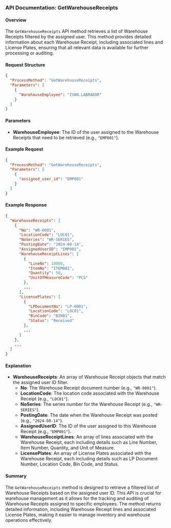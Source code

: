 ### API Documentation: GetWarehouseReceipts

#### Overview
The `GetWarehouseReceipts` API method retrieves a list of Warehouse Receipts filtered by the assigned user. This method provides detailed information about each Warehouse Receipt, including associated lines and License Plates, ensuring that all relevant data is available for further processing or auditing.

#### Request Structure
```json
{
  "ProcessMethod": "GetWarehouseReceipts",
  "Parameters": [
    {
      "WarehouseEmployee": "IVAN.LABRADOR"
    }
  ]
}
```

#### Parameters
- **WarehouseEmployee**: The ID of the user assigned to the Warehouse Receipts that need to be retrieved (e.g., `"EMP001"`).

#### Example Request
```json
{
  "ProcessMethod": "GetWarehouseReceipts",
  "Parameters": [
    {
      "assigned_user_id": "EMP001"
    }
  ]
}
```

#### Example Response
```json
{
  "WarehouseReceipts": [
    {
      "No": "WR-0001",
      "LocationCode": "LOC01",
      "NoSeries": "WR-SERIES",
      "PostingDate": "2024-08-14",
      "AssignedUserID": "EMP001",
      "WarehouseReceiptLines": [
        {
          "LineNo": 10000,
          "ItemNo": "ITEM001",
          "Quantity": 50,
          "UnitOfMeasureCode": "PCS"
        },
        ...
      ],
      "LicensePlates": [
        {
          "LPDocumentNo": "LP-0001",
          "LocationCode": "LOC01",
          "BinCode": "BIN01",
          "Status": "Received"
        },
        ...
      ]
    },
    ...
  ]
}
```

#### Explanation
- **WarehouseReceipts**: An array of Warehouse Receipt objects that match the assigned user ID filter.
  - **No**: The Warehouse Receipt document number (e.g., `"WR-0001"`).
  - **LocationCode**: The location code associated with the Warehouse Receipt (e.g., `"LOC01"`).
  - **NoSeries**: The series number for the Warehouse Receipt (e.g., `"WR-SERIES"`).
  - **PostingDate**: The date when the Warehouse Receipt was posted (e.g., `"2024-08-14"`).
  - **AssignedUserID**: The ID of the user assigned to this Warehouse Receipt (e.g., `"EMP001"`).
  - **WarehouseReceiptLines**: An array of lines associated with the Warehouse Receipt, each including details such as Line Number, Item Number, Quantity, and Unit of Measure.
  - **LicensePlates**: An array of License Plates associated with the Warehouse Receipt, each including details such as LP Document Number, Location Code, Bin Code, and Status.

#### Summary
The `GetWarehouseReceipts` method is designed to retrieve a filtered list of Warehouse Receipts based on the assigned user ID. This API is crucial for warehouse management as it allows for the tracking and auditing of Warehouse Receipts assigned to specific employees. The method returns detailed information, including Warehouse Receipt lines and associated License Plates, making it easier to manage inventory and warehouse operations effectively.